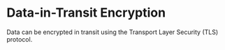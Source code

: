
# Data-in-Transit Encryption

Data can be encrypted in transit using the Transport Layer Security (TLS) protocol.

